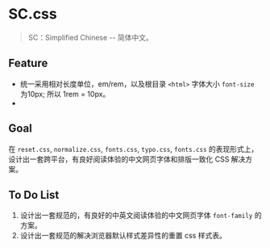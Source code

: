 # SC.css

> SC：Simplified Chinese -- 简体中文。

## Feature

- 统一采用相对长度单位，em/rem，以及根目录 `<html>` 字体大小 `font-size` 为10px; 所以 1rem = 10px。
- 

## Goal

在 `reset.css`, `normalize.css`, `fonts.css`, `typo.css`, `fonts.css` 的表现形式上，设计出一套跨平台，有良好阅读体验的中文网页字体和排版一致化 CSS 解决方案。

## To Do List

1. 设计出一套规范的，有良好的中英文阅读体验的中文网页字体 `font-family` 的方案。
2. 设计出一套规范的解决浏览器默认样式差异性的重置 css 样式表。

